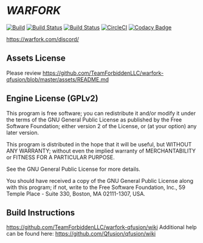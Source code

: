 # ___WARFORK___ 

[![Build](https://github.com/TeamForbiddenLLC/warfork-qfusion/actions/workflows/build.yml/badge.svg)](https://github.com/TeamForbiddenLLC/warfork-qfusion/actions/workflows/build.yml)
[![Build Status][travis-badge]][travis-url]
[![Build Status][appveyor-badge]][appveyor-url]
[![CircleCI](https://dl.circleci.com/status-badge/img/gh/TeamForbiddenLLC/warfork-qfusion/tree/master.svg?style=shield)](https://dl.circleci.com/status-badge/redirect/gh/TeamForbiddenLLC/warfork-qfusion/tree/master)
[![Codacy Badge](https://app.codacy.com/project/badge/Grade/3b7508c80bab41cc833ae6c79a9260ba)](https://www.codacy.com/gh/TeamForbiddenLLC/warfork-qfusion/dashboard?utm_source=github.com&amp;utm_medium=referral&amp;utm_content=TeamForbiddenLLC/warfork-qfusion&amp;utm_campaign=Badge_Grade)

https://warfork.com/discord/

## Assets License

Please review https://github.com/TeamForbiddenLLC/warfork-qfusion/blob/master/assets/README.md

## Engine License (GPLv2)

This program is free software; you can redistribute it and/or
modify it under the terms of the GNU General Public License
as published by the Free Software Foundation; either version 2
of the License, or (at your option) any later version.

This program is distributed in the hope that it will be useful,
but WITHOUT ANY WARRANTY; without even the implied warranty of
MERCHANTABILITY or FITNESS FOR A PARTICULAR PURPOSE.

See the GNU General Public License for more details.

You should have received a copy of the GNU General Public License
along with this program; if not, write to the Free Software
Foundation, Inc., 59 Temple Place - Suite 330, Boston, MA  02111-1307, USA.

## Build Instructions

https://github.com/TeamForbiddenLLC/warfork-qfusion/wiki
Additional help can be found here: https://github.com/Qfusion/qfusion/wiki

[travis-badge]: https://api.travis-ci.com/TeamForbiddenLLC/warfork-qfusion.svg?branch=master
[travis-url]: https://app.travis-ci.com/github/TeamForbiddenLLC/warfork-qfusion
[appveyor-badge]: https://ci.appveyor.com/api/projects/status/kpu8ugd2fs22vm59?svg=true
[appveyor-url]: https://ci.appveyor.com/project/Warfork/warfork-qfusion
[coverity-badge]: https://scan.coverity.com/projects/qfusion/badge.svg
[coverity-url]: https://scan.coverity.com/projects/qfusion
